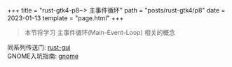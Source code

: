 +++
title = "rust-gtk4-p8~> 主事件循环"
path = "posts/rust-gtk4/p8"
date = 2023-01-13
template = "page.html"
+++
> 本节将学习 主事件循环(Main-Event-Loop) 相关的概念
<!-- more -->

同系列传送门: [rust-gui](/categories/rust-gui)  
GNOME入坑指南: [gnome](/posts/desktop-beautify/gnome)
